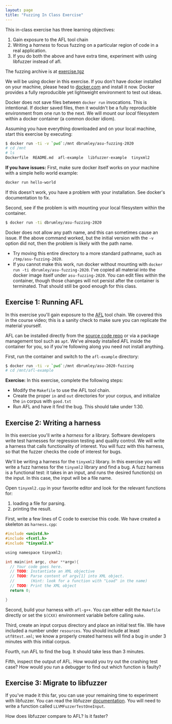 ```yaml
---
layout: page
title: "Fuzzing In Class Exercise"
---
```


This in-class exercise has three learning objectives:
   1. Gain exposure to the AFL tool chain
   2. Writing a *harness* to focus fuzzing on a particular region of code in a
      real application.
   3. If you do both the above and have extra time, experiment with using
      libfuzzer instead of afl.

The fuzzing archive is at [exercise.tgz](https://tiffanybao.com/courses/cse545/labs/week12/exercise.tgz)

We will be using docker in this exercise. If you don't have docker installed on
your machine, please head to [docker.com](https://docker.com) and install it
now. Docker provides a fully reproducible yet lightweight environment to test
out ideas.

Docker does not save files between `docker run` invocations. This is
intentional. If docker saved files, then it wouldn't be a fully reproducible
environment from one run to the next. We will mount our *local* filesystem
within a docker container (a common docker idiom).


Assuming you have everything downloaded and on your local machine, start this
exercise by executing:

```bash
$ docker run -ti -v `pwd`:/mnt dbrumley/asu-fuzzing-2020
# cd /mnt
# ls
Dockerfile  README.md  afl-example  libfuzzer-example  tinyxml2
```

**If you have issues:**
First, make sure docker itself works on your machine with a simple hello world
example:
```bash
docker run hello-world
```
If this doesn't work, you have a problem with your installation. See docker's
documentation to fix.

Second, see if the problem is with mounting your local filesystem within the
container.
```bash
$ docker run -ti dbrumley/asu-fuzzing-2020
```

Docker does not allow any path name, and this can sometimes cause an
issue. If the above command worked, but the initial version with the `-v` option
did not, then the problem is likely with the path name.
   * Try moving this entire directory to a more standard pathname, such as
`/tmp/asu-fuzzing-2020`.
   * If you cannot make this work, run docker without mounting with `docker run
     -ti dbrumley/asu-fuzzing-2020`. I've copied all material into the docker
     image itself under `asu-fuzzing-2020`. You can edit files within the
     container, though those changes will not persist after the container is
     terminated. That should still be good enough for this class.


## Exercise 1: Running AFL

In this exercise you'll gain exposure to the
[AFL](https://github.com/google/AFL) tool chain. We covered this in the course video;
this is a sanity check to make sure you can replicate the material yourself.

AFL can be installed directly from the [source code
repo](https://github.com/google/AFL) or via a package management tool such as
`apt`. We've already installed AFL inside the container for you, so if you're
following along you need not install anything.

First, run the container and switch to the `afl-example` directory:
```bash
$ docker run -ti -v `pwd`:/mnt dbrumley/asu-2020-fuzzing
# cd /mnt/afl-example
```

**Exercise:** In this exercise, complete the following steps:

  * Modify the `Makefile` to use the AFL tool chain.
  * Create the proper `in` and `out` directories for your corpus, and initialize
    the `in` corpus with `good.txt`
  * Run AFL and have it find the bug. This should take under 1:30.

## Exercise 2: Writing a harness

In this exercise you'll write a *harness* for a library.  Software developers
write test harnesses for regression testing and quality control.  We will write
a harness that calls functionality of interest. You will fuzz with this harness,
so that the fuzzer checks the code of interest for bugs.

We'll be writing a harness for the `tinyxml2` library. In this exercise you will
write a fuzz harness for the `tinyxml2` library and find a bug. A fuzz harness
is a functional test: it takes in an input, and runs the desired function(s) on
the input. In this case, the input will be a file name.

Open `tinyxml2.cpp` in your favorite editor and look for the relevant functions
for:
   1) loading a file for parsing.
   2) printing the result.

First, write a few lines of C code to exercise this code. We have created a
skeleton as `harness.cpp`:

```C
#include <unistd.h>
#include <fcntl.h>
#include "tinyxml2.h"

using namespace tinyxml2;

int main(int argc, char **argv){
  // Your code goes here.
  // TODO: Instantiate an XML objective
  // TODO: Parse content of argv[1] into XML object.
  //       (Hint: look for a function with "Load" in the name)
  // TODO: Print the XML object
  return 0;

}
```

Second, build your harness with `afl-g++`.  You can either edit the `Makefile`
directly or set the `$(CXX)` environment variable before calling `make`.

Third, create an input corpus directory and place an initial test file.  We have
included a number under `resources`.  You should include at least
`utf8test.xml`; we know a properly created harness will find a bug in under 3
minutes with this initial corpus.

Fourth, run AFL to find the bug. It should take less than 3 minutes.

Fifth, inspect the output of AFL. How would you try out the crashing test case?
How would you run a debugger to find out which function is faulty?

## Exercise 3: Migrate to libfuzzer

If you've made it this far, you can use your remaining time to experiment with
libfuzzer.  You can read the libfuzzer [documentation](https://libfuzzer.info).
You will need to write a function called `LLVMFuzzerTestOneInput`.

How does libfuzzer compare to AFL?  Is it faster?
